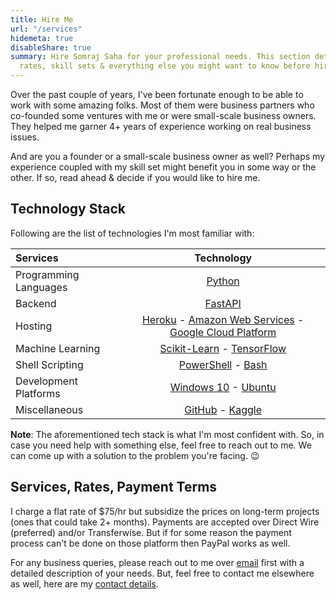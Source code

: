 ```yaml
---
title: Hire Me
url: "/services"
hidemeta: true
disableShare: true
summary: Hire Somraj Saha for your professional needs. This section details his services,
  rates, skill sets & everything else you might want to know before hiring him.
---
```

Over the past couple of years, I've been fortunate enough to be able to work with some amazing folks. Most of them were business partners who co-founded some ventures with me or were small-scale business owners. They helped me garner 4+ years of experience working on real business issues.

And are you a founder or a small-scale business owner as well? Perhaps my experience coupled with my skill set might benefit you in some way or the other. If so, read ahead & decide if you would like to hire me.

## Technology Stack

Following are the list of technologies I'm most familiar with:

| Services              |                                  Technology                                  |
| :-------------------- | :--------------------------------------------------------------------------: |
| Programming Languages |                               [Python][Python]                               |
| Backend               |                              [FastAPI][FastAPI]                              |
| Hosting               | [Heroku][Heroku] - [Amazon Web Services][AWS] - [Google Cloud Platform][GCP] |
| Machine Learning      |              [Scikit-Learn][Sklearn] - [TensorFlow][TensorFlow]              |
| Shell Scripting       |                   [PowerShell][PowerShell] - [Bash][Bash]                    |
| Development Platforms |                   [Windows 10][Windows] - [Ubuntu][Ubuntu]                   |
| Miscellaneous         |                     [GitHub][GitHub] - [Kaggle][Kaggle]                      |

**Note**: The aforementioned tech stack is what I'm most confident with. So, in case you need help with something else, feel free to reach out to me. We can come up with a solution to the problem you're facing. :wink:


## Services, Rates, Payment Terms

I charge a flat rate of $75/hr but subsidize the prices on long-term projects (ones that could take 2+ months). Payments are accepted over Direct Wire (preferred) and/or Transferwise. But if for some reason the payment process can't be done on those platform then PayPal works as well.

For any business queries, please reach out to me over [email][Email] first with a detailed description of your needs. But, feel free to contact me elsewhere as well, here are my [contact details](../about/#contact-me).

<!-- Reference Links -->
<!-- * Programming Language -->
[Python]: https://www.python.org/
<!-- * Backend Services Tech -->
[FastAPI]: http://fastapi.tiangolo.com/
<!-- * Machine Learning Libraries -->
[TensorFlow]: https://www.tensorflow.org/
[Sklearn]: https://scikit-learn.org
<!-- * Cloud Platforms -->
[Heroku]: https://www.heroku.com/
[AWS]: https://aws.amazon.com/
[GCP]: https://cloud.google.com/
<!-- * Dev Platforms -->
[Windows]: https://www.microsoft.com/en-in/windows/get-windows-10
[Ubuntu]: https://ubuntu.com/
<!-- * Shell Scripting -->
[PowerShell]: https://docs.microsoft.com/en-us/powershell/
[Bash]: https://www.gnu.org/software/bash/
<!-- * Miscellaneous -->
[GitHub]: https://github.com/Jarmos-san
[Kaggle]: https://www.kaggle.com/jarmos
<!-- * Personal -->
[Email]: mailto:somraj.mle@gmail.com
